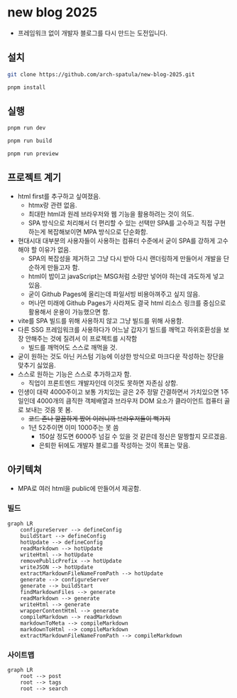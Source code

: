 # new blog 2025

- 프레임워크 없이 개발자 블로그를 다시 만드는 도전입니다.

## 설치

```sh
git clone https://github.com/arch-spatula/new-blog-2025.git
```

```sh
pnpm install
```

## 실행

```sh
pnpm run dev
```

```sh
pnpm run build
```

```sh
pnpm run preview
```

## 프로젝트 계기

- html first를 추구하고 싶여졌음.
  - htmx랑 관련 없음.
  - 최대한 html과 원레 브라우저와 웹 기능을 활용하려는 것이 의도.
  - SPA 방식으로 처리해서 더 편리할 수 있는 선택만 SPA를 고수하고 직접 구현하는게 복잡해보이면 MPA 방식으로 단순화함.
- 현대시대 대부분의 사용자들이 사용하는 컴퓨터 수준에서 굳이 SPA를 강하게 고수해야 할 이유가 없음.
  - SPA의 복잡성을 제거하고 그냥 다시 받아 다시 랜더링하게 만들어서 개발을 단순하게 만들고자 함.
  - html이 밥이고 javaScript는 MSG처럼 소량만 넣어야 하는데 과도하게 넣고 있음.
  - 굳이 Github Pages에 올리는데 파일서빙 비용아껴주고 싶지 않음.
  - 머나먼 미래에 Github Pages가 사라져도 결국 html 리소스 링크를 중심으로 활용해서 운용이 가능했으면 함.
- vite를 SPA 빌드를 위해 사용하지 않고 그냥 빌드를 위해 사용함.
- 다른 SSG 프레임워크를 사용하다가 어느날 갑자기 빌드를 깨먹고 하위호환성을 보장 안해주는 것에 질려서 이 프로젝트를 시작함
  - 빌드를 깨먹어도 스스로 깨먹을 것.
- 굳이 원하는 것도 아닌 커스텀 기능에 이상한 방식으로 마크다운 작성하는 장단을 맞추기 싫었음. 
- 스스로 원하는 기능은 스스로 추가하고자 함.
  - 직업이 프론트엔드 개발자인데 이것도 못하면 자존심 상함.
- 인생이 대략 4000주이고 보통 가치있는 글은 2주 정말 간결하면서 가치있으면 1주일인데 4000개의 큼직한 객체배열과 브라우저 DOM 요소가 클라이언트 컴퓨터 골로 보내는 것음 못 봄.
  - ~~코드 존나 깔끔하게 짰어 이러니까 브라우저들이 뻑가지~~
  - 1년 52주이면 이미 1000주는 못 씀
    - 150살 정도면 6000주 넘길 수 있을 것 같은데 정신은 말짱할지 모르겠음.
    - 은퇴한 뒤에도 개발자 블로그를 작성하는 것이 목표는 맞음.

## 아키텍쳐

- MPA로 여러 html을 public에 만들어서 제공함.

### 빌드

```mermaid
graph LR
    configureServer --> defineConfig
    buildStart --> defineConfig
    hotUpdate --> defineConfig
    readMarkdown --> hotUpdate
    writeHtml --> hotUpdate
    removePublicPrefix --> hotUpdate
    writeJSON --> hotUpdate
    extractMarkdownFileNameFromPath --> hotUpdate
    generate --> configureServer
    generate --> buildStart
    findMarkdownFiles --> generate
    readMarkdown --> generate
    writeHtml --> generate
    wrapperContentHtml --> generate
    compileMarkdown --> readMarkdown
    markdownToMeta --> compileMarkdown
    markdownToHtml --> compileMarkdown
    extractMarkdownFileNameFromPath --> compileMarkdown
```

### 사이트맵

```mermaid
graph LR
    root --> post
    root --> tags
    root --> search
```
